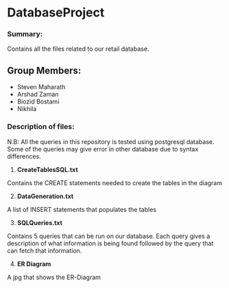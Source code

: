 # DatabaseProject

### Summary:
Contains all the files related to our retail database.
## Group Members:
* Steven Maharath
* Arshad Zaman
* Biozid Bostami
* Nikhila

### Description of files: 

N.B: All the queries in this repository is tested using postgresql database. Some of the queries may give error in other database due to syntax differences.

1. **CreateTablesSQL.txt**

Contains the CREATE statements needed to create the tables in the diagram

2. **DataGeneration.txt**

A list of INSERT statements that populates the tables

3. **SQLQueries.txt**

Contains 5 queries that can be run on our database. Each query gives a description of what information is being found followed by the query that can fetch that information.

4. **ER Diagram**

A jpg that shows the ER-Diagram

